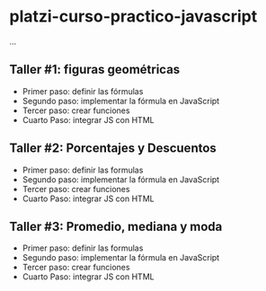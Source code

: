 # platzi-curso-practico-javascript

...

## Taller #1: figuras geométricas

- Primer paso: definir las fórmulas
- Segundo paso: implementar la fórmula en JavaScript
- Tercer paso: crear funciones
- Cuarto Paso: integrar JS con HTML

## Taller #2: Porcentajes y Descuentos

- Primer paso: definir las formulas
- Segundo paso: implementar la fórmula en JavaScript
- Tercer paso: crear funciones
- Cuarto Paso: integrar JS con HTML

## Taller #3: Promedio, mediana y moda

- Primer paso: definir las formulas
- Segundo paso: implementar la fórmula en JavaScript
- Tercer paso: crear funciones
- Cuarto Paso: integrar JS con HTML

